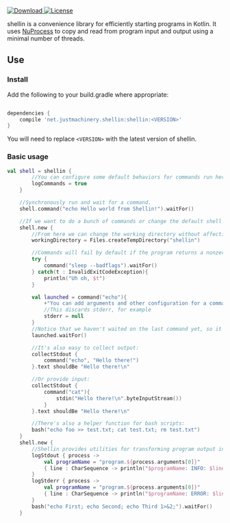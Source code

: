 [ ![Download](https://api.bintray.com/packages/scottpjohnson/generic/shellin/images/download.svg) ](https://bintray.com/scottpjohnson/generic/shellin/_latestVersion)
[![License](https://img.shields.io/badge/License-Apache%202.0-blue.svg)](https://opensource.org/licenses/Apache-2.0)
 
shellin is a convenience library for efficiently starting programs in Kotlin. It uses [NuProcess](https://github.com/brettwooldridge/NuProcess) to copy and read from program input and output using a minimal number
of threads. 

  
## Use
### Install
Add the following to your build.gradle where appropriate:
```groovy

dependencies {
    compile 'net.justmachinery.shellin:shellin:<VERSION>'
}
```
You will need to replace `<VERSION>` with the latest version of shellin.


### Basic usage

```kotlin
val shell = shellin {
        //You can configure some default behaviors for commands run here
        logCommands = true
    }

    //Synchronously run and wait for a command.
    shell.command("echo Hello world from Shellin!").waitFor()

    //If we want to do a bunch of commands or change the default shell state:
    shell.new {
        //From here we can change the working directory without affecting the default configuration
        workingDirectory = Files.createTempDirectory("shellin")

        //Commands will fail by default if the program returns a nonzero exit code
        try {
            command("sleep --badflags").waitFor()
        } catch(t : InvalidExitCodeException){
            println("Uh oh, $t")
        }

        val launched = command("echo"){
            +"You can add arguments and other configuration for a command in a block like this"
            //This discards stderr, for example
            stderr = null
        }
        //Notice that we haven't waited on the last command yet, so it could still be starting or running.
        launched.waitFor()

        //It's also easy to collect output:
        collectStdout {
            command("echo", "Hello there!")
        }.text shouldBe "Hello there!\n"

        //Or provide input:
        collectStdout {
            command("cat"){
                stdin("Hello there!\n".byteInputStream())
            }
        }.text shouldBe "Hello there!\n"

        //There's also a helper function for bash scripts:
        bash("echo foo >> test.txt; cat test.txt; rm test.txt")
    }
    shell.new {
        //Shellin provides utilities for transforming program output into logs
        logStdout { process ->
            val programName = "program.${process.arguments[0]}"
            { line : CharSequence -> println("$programName: INFO: $line") }
        }
        logStderr { process ->
            val programName = "program.${process.arguments[0]}"
            { line : CharSequence -> println("$programName: ERROR: $line") }
        }
        bash("echo First; echo Second; echo Third 1>&2;").waitFor()
    }
```
